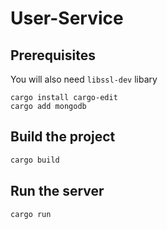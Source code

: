 # User-Service

## Prerequisites
You will also need `libssl-dev` libary

```
cargo install cargo-edit
cargo add mongodb
```


## Build the project

``` bash
cargo build
```

## Run the server

``` bash
cargo run
```

